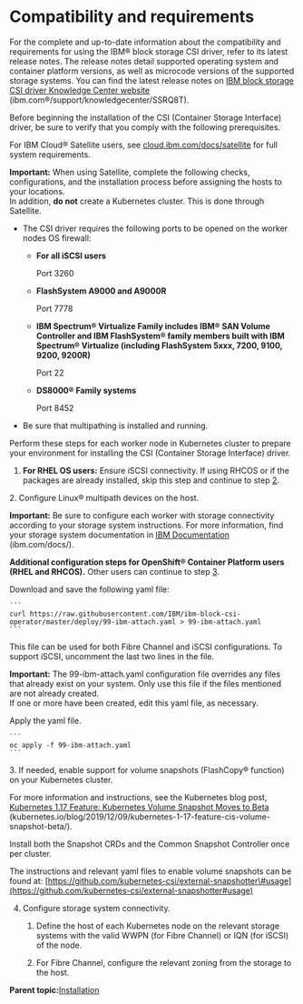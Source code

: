 # Compatibility and requirements

For the complete and up-to-date information about the compatibility and requirements for using the IBM® block storage CSI driver, refer to its latest release notes. The release notes detail supported operating system and container platform versions, as well as microcode versions of the supported storage systems. You can find the latest release notes on [IBM block storage CSI driver Knowledge Center website](https://www.ibm.com/support/knowledgecenter/SSRQ8T) (ibm.com®/support/knowledgecenter/SSRQ8T\).

Before beginning the installation of the CSI \(Container Storage Interface\) driver, be sure to verify that you comply with the following prerequisites.

For IBM Cloud® Satellite users, see [cloud.ibm.com/docs/satellite](https://cloud.ibm.com/docs/satellite) for full system requirements.

**Important:** When using Satellite, complete the following checks, configurations, and the installation process before assigning the hosts to your locations.<br />In addition, **do not** create a Kubernetes cluster. This is done through Satellite.

-   The CSI driver requires the following ports to be opened on the worker nodes OS firewall:
    -   **For all iSCSI users**

        Port 3260

    -   **FlashSystem A9000 and A9000R**

        Port 7778

    -   **IBM Spectrum® Virtualize Family includes IBM® SAN Volume Controller and IBM FlashSystem® family members built with IBM Spectrum® Virtualize \(including FlashSystem 5xxx, 7200, 9100, 9200, 9200R\)**

        Port 22

    -   **DS8000® Family systems**

        Port 8452

-   Be sure that multipathing is installed and running.

Perform these steps for each worker node in Kubernetes cluster to prepare your environment for installing the CSI \(Container Storage Interface\) driver.

1.  **For RHEL OS users:** Ensure iSCSI connectivity. If using RHCOS or if the packages are already installed, skip this step and continue to step [2](#config_multipath).

<a name="config_multipath">2.</a> Configure Linux® multipath devices on the host.

**Important:** Be sure to configure each worker with storage connectivity according to your storage system instructions. For more information, find your storage system documentation in [IBM Documentation](http://www.ibm.com/docs/) (ibm.com/docs/).

**Additional configuration steps for OpenShift® Container Platform users \(RHEL and RHCOS\).** Other users can continue to step [3](#enable_vol_snapshots).

Download and save the following yaml file:

    ```
    curl https://raw.githubusercontent.com/IBM/ibm-block-csi-operator/master/deploy/99-ibm-attach.yaml > 99-ibm-attach.yaml
    ```

This file can be used for both Fibre Channel and iSCSI configurations. To support iSCSI, uncomment the last two lines in the file.

**Important:** The 99-ibm-attach.yaml configuration file overrides any files that already exist on your system. Only use this file if the files mentioned are not already created.<br />If one or more have been created, edit this yaml file, as necessary.

Apply the yaml file.

    ```
    oc apply -f 99-ibm-attach.yaml
    ```

<a name="enable_vol_snapshots">3.</a>  If needed, enable support for volume snapshots \(FlashCopy® function\) on your Kubernetes cluster.

For more information and instructions, see the Kubernetes blog post, [Kubernetes 1.17 Feature: Kubernetes Volume Snapshot Moves to Beta](https://kubernetes.io/blog/2019/12/09/kubernetes-1-17-feature-cis-volume-snapshot-beta/) (kubernetes.io/blog/2019/12/09/kubernetes-1-17-feature-cis-volume-snapshot-beta/\).

Install both the Snapshot CRDs and the Common Snapshot Controller once per cluster.

The instructions and relevant yaml files to enable volume snapshots can be found at: [https://github.com/kubernetes-csi/external-snapshotter\#usage](https://github.com/kubernetes-csi/external-snapshotter#usage)

4.  Configure storage system connectivity.

    1.  Define the host of each Kubernetes node on the relevant storage systems with the valid WWPN \(for Fibre Channel\) or IQN \(for iSCSI\) of the node.

    2.  For Fibre Channel, configure the relevant zoning from the storage to the host.


**Parent topic:**[Installation](csi_ug_install_intro.md)

